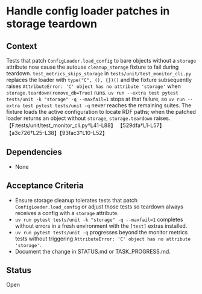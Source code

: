 # Handle config loader patches in storage teardown

## Context
Tests that patch `ConfigLoader.load_config` to bare objects without a
`storage` attribute now cause the autouse `cleanup_storage` fixture to fail
during teardown. `test_metrics_skips_storage` in
`tests/unit/test_monitor_cli.py` replaces the loader with `type("C", (), {})()`
and the fixture subsequently raises `AttributeError: 'C' object has no
attribute 'storage'` when `storage.teardown(remove_db=True)` runs.
`uv run --extra test pytest tests/unit -k "storage" -q --maxfail=1` stops at
that failure, so `uv run --extra test pytest tests/unit -q` never reaches the
remaining suites. The fixture loads the active configuration to locate RDF
paths; when the patched loader returns an object without `storage`,
`storage.teardown` raises. 【F:tests/unit/test_monitor_cli.py†L41-L88】
【529dfa†L1-L57】【a3c726†L25-L38】【93fac3†L10-L52】

## Dependencies
- None

## Acceptance Criteria
- Ensure storage cleanup tolerates tests that patch `ConfigLoader.load_config`
  or adjust those tests so teardown always receives a config with a
  `storage` attribute.
- `uv run pytest tests/unit -k "storage" -q --maxfail=1` completes without
  errors in a fresh environment with the `[test]` extras installed.
- `uv run pytest tests/unit -q` progresses beyond the monitor metrics tests
  without triggering `AttributeError: 'C' object has no attribute 'storage'`.
- Document the change in STATUS.md or TASK_PROGRESS.md.

## Status
Open
